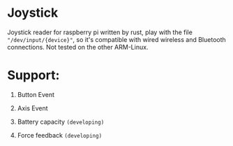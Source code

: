 # Joystick
Joystick reader for raspberry pi written by rust, play with the file 
`"/dev/input/{device}"`, so it's compatible with wired wireless and Bluetooth connections. Not tested on the other ARM-Linux.

# Support:

1. Button Event

2. Axis Event

3. Battery capacity `(developing)`

4. Force feedback `(developing)`